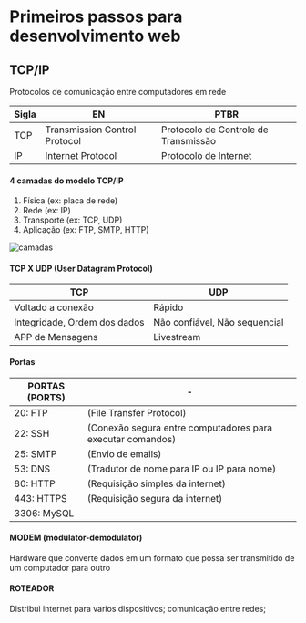 # Primeiros passos para desenvolvimento web

## TCP/IP 
Protocolos de comunicação entre computadores em rede 

|Sigla|EN|PTBR|
|-|-|-|
|TCP|Transmission Control Protocol|Protocolo de Controle de Transmissão|
|IP|Internet Protocol|Protocolo de Internet|

#### 4 camadas do modelo TCP/IP 
1. Física (ex: placa de rede)                              
2. Rede (ex: IP)
3. Transporte (ex: TCP, UDP)
4. Aplicação (ex: FTP, SMTP, HTTP)

![camadas](https://www.datarain.com.br/wp-content/uploads/2020/08/modelo-TCP-IP-300x278.png)

#### TCP X UDP (User Datagram Protocol)
|TCP|UDP
|-|-|
|Voltado a conexão|Rápido|
|Integridade, Ordem dos dados|Não confiável, Não sequencial|
|APP de Mensagens|Livestream|

#### Portas
|PORTAS (PORTS)|-| 
|-|-|
|20: FTP	|(File Transfer Protocol)|
|22: SSH	|(Conexão segura entre computadores para executar comandos)|
|25: SMTP	|(Envio de emails)|
|53: DNS	|(Tradutor de nome para IP ou IP para nome)|
|80: HTTP	|(Requisição simples da internet)|
|443: HTTPS |(Requisição segura da internet)|
|3306: MySQL |

#### MODEM (modulator-demodulator)
Hardware que converte dados em um formato que possa ser transmitido de um computador para outro

#### ROTEADOR
Distribui internet para varios dispositivos; comunicação entre redes;

